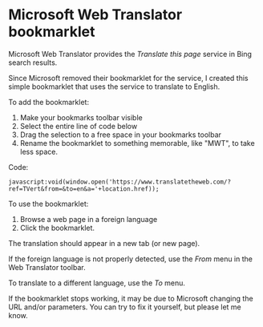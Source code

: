 # Microsoft Web Translator bookmarklet

Microsoft Web Translator provides the *Translate this page* service in Bing search results. 

Since Microsoft removed their bookmarklet for the service, I created this simple bookmarklet that uses the service to translate to English.

To add the bookmarklet:
1. Make your bookmarks toolbar visible
2. Select the entire line of code below
3. Drag the selection to a free space in your bookmarks toolbar
4. Rename the bookmarklet to something memorable, like "MWT", to take less space.

Code:

`javascript:void(window.open('https://www.translatetheweb.com/?ref=TVert&from=&to=en&a='+location.href));`

To use the bookmarklet:
1. Browse a web page in a foreign language
2. Click the bookmarklet.

The translation should appear in a new tab (or new page).

If the foreign language is not properly detected, use the *From* menu in the Web Translator toolbar. 

To translate to a different language, use the *To* menu. 

If the bookmarklet stops working, it may be due to Microsoft changing the URL and/or parameters. You can try to fix it yourself, but please let me know.
